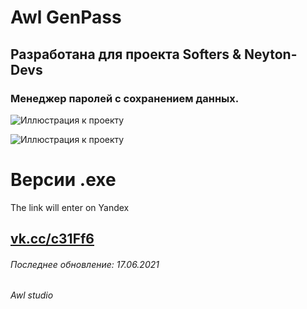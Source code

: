 # Awl GenPass
## Разработана для проекта Softers & Neyton-Devs 
### Менеджер паролей с сохранением данных.
![Иллюстрация к проекту](https://habrastorage.org/webt/g6/wm/zp/g6wmzpmhozx0yfvra7qzpmckqxe.png)

![Иллюстрация к проекту](https://habrastorage.org/webt/4j/nv/py/4jnvpyswemhoqp7j1tdtbk2qmz0.png)

# Версии .exe 
The link will enter on Yandex
 ## [vk.cc/c31Ff6](https://vk.cc/c31Ff6)

###### Последнее обновление: 17.06.2021
###### Awl studio
